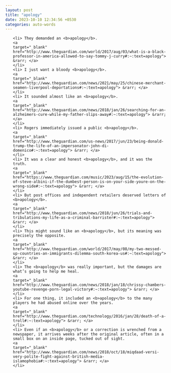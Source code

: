 ```yaml
---
layout: post
title: "apology"
date: 2023-10-10 12:34:56 +0530
categories: auto-words
---
```

<ol>

    <li> They demanded an <b>apology</b>.
    <a 
    target="_blank" 
    href="http://www.theguardian.com/world/2017/aug/03/what-is-a-black-professor-in-america-allowed-to-say-tommy-j-curry#:~:text=apology"> &rarr; </a>
    </li>
    <li> I just want a bloody <b>apology</b>.
    <a 
    target="_blank" 
    href="http://www.theguardian.com/news/2021/may/25/chinese-merchant-seamen-liverpool-deportations#:~:text=apology"> &rarr; </a>
    </li>
    <li> It sounded almost like an <b>apology</b>.
    <a 
    target="_blank" 
    href="http://www.theguardian.com/news/2018/jan/26/searching-for-an-alzheimers-cure-while-my-father-slips-away#:~:text=apology"> &rarr; </a>
    </li>
    <li> Rogers immediately issued a public <b>apology</b>.
    <a 
    target="_blank" 
    href="http://www.theguardian.com/us-news/2017/jun/23/being-donald-trump-the-life-of-an-impersonator-john-di-domenico#:~:text=apology"> &rarr; </a>
    </li>
    <li> It was a clear and honest <b>apology</b>, and it was the truth.
    <a 
    target="_blank" 
    href="https://www.theguardian.com/music/2023/aug/15/the-evolution-of-steve-albini-if-the-dumbest-person-is-on-your-side-youre-on-the-wrong-side#:~:text=apology"> &rarr; </a>
    </li>
    <li> But post offices and independent retailers deserved letters of <b>apology</b>.
    <a 
    target="_blank" 
    href="http://www.theguardian.com/news/2018/jun/26/trials-and-tribulations-my-life-as-a-criminal-barrister#:~:text=apology"> &rarr; </a>
    </li>
    <li> This might sound like an <b>apology</b>, but its meaning was precisely the opposite.
    <a 
    target="_blank" 
    href="http://www.theguardian.com/world/2017/may/08/my-two-messed-up-countries-an-immigrants-dilemma-south-korea-us#:~:text=apology"> &rarr; </a>
    </li>
    <li> The <b>apology</b> was really important, but the damages are what’s going to help me heal.
    <a 
    target="_blank" 
    href="http://www.theguardian.com/news/2018/jan/18/chrissy-chambers-youtube-revenge-porn-legal-victory#:~:text=apology"> &rarr; </a>
    </li>
    <li> For one thing, it included an <b>apology</b> to the many players he had abused online over the years.
    <a 
    target="_blank" 
    href="http://www.theguardian.com/technology/2016/jan/28/death-of-a-troll#:~:text=apology"> &rarr; </a>
    </li>
    <li> Even if an <b>apology</b> or a correction is wrenched from a newspaper, it arrives weeks after the original article, often in a small box on an inside page, tucked out of sight.
    <a 
    target="_blank" 
    href="http://www.theguardian.com/news/2018/oct/18/miqdaad-versi-very-polite-fight-against-british-media-islamophobia#:~:text=apology"> &rarr; </a>
    </li>